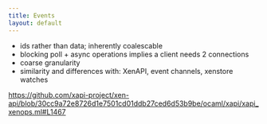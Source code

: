 ```yaml
---
title: Events
layout: default
---
```


- ids rather than data; inherently coalescable
- blocking poll + async operations implies a client needs 2 connections
- coarse granularity
- similarity and differences with: XenAPI, event channels, xenstore watches

https://github.com/xapi-project/xen-api/blob/30cc9a72e8726d1e7501cd01ddb27ced6d53b9be/ocaml/xapi/xapi_xenops.ml#L1467
